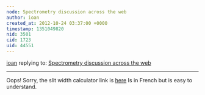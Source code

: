 ```yaml
---
node: Spectrometry discussion across the web
author: ioan
created_at: 2012-10-24 03:37:00 +0000
timestamp: 1351049820
nid: 3501
cid: 1723
uid: 44551
---
```




[ioan](../profile/ioan) replying to: [Spectrometry discussion across the web](../notes/warren/8-27-2012/spectrometry-discussion-across-web)

----
Oops! Sorry, the slit width calculator link is <a href="http://www.astrosurf.com/thizy/lhires3/MesureFente.pdf">here</a>
Is in French but is easy to understand.